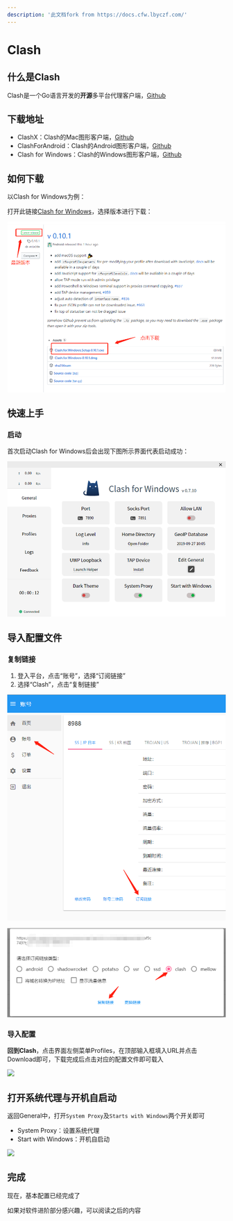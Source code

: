 ```yaml
---
description: '此文档fork from https://docs.cfw.lbyczf.com/'
---
```


# Clash

## 什么是Clash

Clash是一个Go语言开发的**开源**多平台代理客户端，[Github](https://github.com/Dreamacro/clash)

## 下载地址 <a id="&#x540D;&#x8BCD;"></a>

* ClashX：Clash的Mac图形客户端，[Github](https://github.com/yichengchen/clashX/releases)
* ClashForAndroid：Clash的Android图形客户端，[Github](https://github.com/Kr328/ClashForAndroid/releases)
* Clash for Windows：Clash的Windows图形客户端，[Github](https://github.com/Fndroid/clash_for_windows_pkg)

## 如何下载

以Clash for Windows为例：

打开此链接[Clash for Windows](https://github.com/Fndroid/clash_for_windows_pkg/releases)，选择版本进行下载：

![](.gitbook/assets/image.png)

## 快速上手

### 启动

首次启动Clash for Windows后会出现下图所示界面代表启动成功：

![](.gitbook/assets/image%20%283%29.png)

## 导入配置文件

### 复制链接

1. 登入平台，点击“账号”，选择“订阅链接”
2. 选择“Clash”，点击“复制链接”

![](.gitbook/assets/image%20%284%29.png)

![](.gitbook/assets/image%20%287%29.png)

### 导入配置

**回到Clash**，点击界面左侧菜单Profiles，在顶部输入框填入URL并点击Download即可，下载完成后点击对应的配置文件即可载入

![](https://docs.cfw.lbyczf.com/assets/quickstart2.png)

## 打开系统代理与开机自启动

返回General中，打开`System Proxy`及`Starts with Windows`两个开关即可

* System Proxy：设置系统代理
* Start with Windows：开机自启动

![](https://docs.cfw.lbyczf.com/assets/quickstart4.png)

## 完成

现在，基本配置已经完成了

如果对软件进阶部分感兴趣，可以阅读之后的内容

